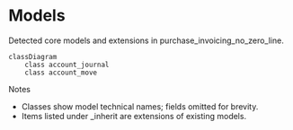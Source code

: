 # Models

Detected core models and extensions in purchase_invoicing_no_zero_line.

```mermaid
classDiagram
    class account_journal
    class account_move
```

Notes
- Classes show model technical names; fields omitted for brevity.
- Items listed under _inherit are extensions of existing models.
